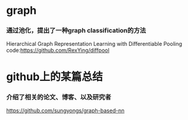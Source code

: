 # graph

### 通过池化，提出了一种graph classification的方法</br>
Hierarchical Graph Representation Learning with Differentiable Pooling</br>
code:https://github.com/RexYing/diffpool</br>


# github上的某篇总结</br>
### 介绍了相关的论文、博客、以及研究者</br>
https://github.com/sungyongs/graph-based-nn</br>
